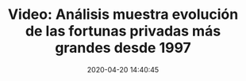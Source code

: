 ---
permalink: 	Editorial/personas-mas-ricas-del-mundo-desde-1997
id:	177
layout: 	video
title: 	"Video: Análisis muestra evolución de las fortunas privadas más grandes desde 1997"
publish_date: 	20 de Abril de 2020
date:	2020-04-20 14:40:45
categories:	["Economía","Sociedad"]
tags:	["Videos"]
preview_sentence:	"Vea de forma gráfica cómo varía en el tiempo la riqueza de las personas más poderosas del planeta."
intro_paragraph: 	"n análisis de datos detallado realizado por la publicación Worldwide Engineering, muestra de forma gráfica la evolución de las fortunas privadas más grandes de las últimas décadas. "
other_paragraphs:	["Es posible notar como la fortuna de Bill Gates empezó a decaer a principios del nuevo milenio; en gran parte esto se debe a que mucha de su fortuna la compartió, primero entregando acciones de Microsoft a empleados de la empresa y luego a través de la fundación que inició con su esposa <i>The Bill & Melinda Gates Foundation</i>. En el pasado, Bill Gates ha mencionado que él entiende las ganas que tiene la gente de llegar a tener un millón de dólares, pero que más allá de ese número, el cambio de vida no es tan radical.", "De Latinoamérica podemos observar como se destaca Carlos Slim quien hizo su fortuna en el mercado de telecomunicaciones de México. A mediados del 2000 empezó a comprar compañias en Estados Unidos que en su mayoría fueron capaces de sobrevivir la crisis del 2008.", "Es importante destacar que esta lista está basada solo en números oficiales, por lo que es muy probable que no incluya a las verdaderas personas más opulentas como el gobernante de Rusia, cuya fortuna se estima en alrededor de los 200 billones de dólares pero se encuentra escondida y fuera del alcance de los analistas. Asimismo muchos oligarcas Chinos y Saudíes encabezarían la lista.", "Y tu, ¿con cuántos millones estarías satisfecho? Deja tus comentarios abajo. "]
decorative_letter:	U
blockquote:	"La diferencia entre un millón de dólares y un billón de dólares es más o menos un billón de dólares"
blockquote_author:	"Refrán popular"
video_file:	video177.mp4
image_file:	image177.jpg
preview_image:	previewimage177.jpg
image_legend:	"Jezz Bezos, la persona más rica del planeta en el 2020"
large_image: largeimage177.jpg
---